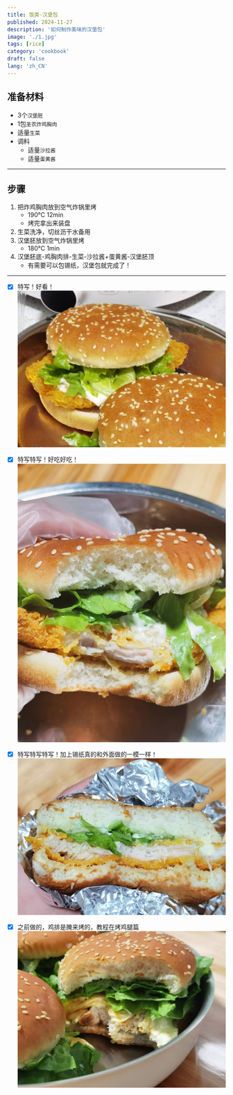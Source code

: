 ```yaml
---
title: 饭类-汉堡包
published: 2024-11-27
description: '如何制作美味的汉堡包'
image: './1.jpg'
tags: [rice]
category: 'cookbook'
draft: false
lang: 'zh_CN'
---
```


## 准备材料  
- 3个`汉堡胚`  
- 1包`圣农炸鸡胸肉`  
- 适量`生菜`  
- 调料  
    - 适量`沙拉酱`  
    - 适量`蛋黄酱`  

***********

## 步骤  
1. 把炸鸡胸肉放到空气炸锅里烤  
    - 190℃ 12min  
    - 烤完拿出来装盘  
2. 生菜洗净，切丝沥干水备用  
3. 汉堡胚放到空气炸锅里烤   
    - 180℃ 1min  
4. 汉堡胚底-鸡胸肉排-生菜-沙拉酱+蛋黄酱-汉堡胚顶  
    - 有需要可以包锡纸，汉堡包就完成了！  

***********

- [x] 特写！好看！  
![2](./2.jpg)

- [x] 特写特写！好吃好吃！  
![3](./3.jpg)

- [x] 特写特写特写！加上锡纸真的和外面做的一模一样！  
![4](./4.jpg)

- [x] 之前做的，鸡排是腌来烤的，教程在烤鸡腿篇  
![4](./5.jpg)